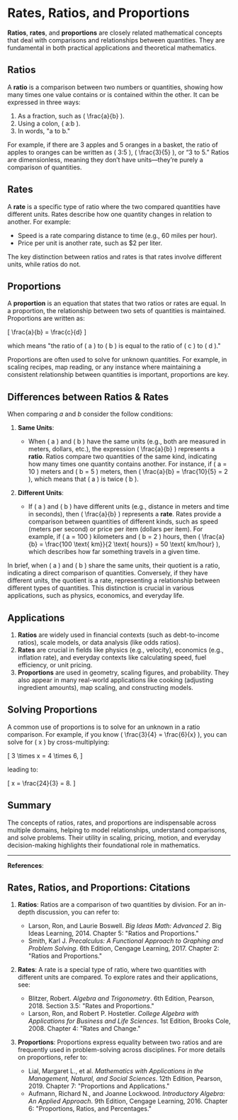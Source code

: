 # Rates, Ratios, and Proportions

**Ratios**, **rates**, and **proportions** are closely related mathematical concepts that deal with comparisons and relationships between quantities. They are fundamental in both practical applications and theoretical mathematics.

## **Ratios**

A **ratio** is a comparison between two numbers or quantities, showing how many times one value contains or is contained within the other. It can be expressed in three ways:

1. As a fraction, such as \( \frac{a}{b} \).
2. Using a colon, \( a:b \).
3. In words, "a to b."

For example, if there are 3 apples and 5 oranges in a basket, the ratio of apples to oranges can be written as \( 3:5 \), \( \frac{3}{5} \), or “3 to 5.” Ratios are dimensionless, meaning they don’t have units—they’re purely a comparison of quantities.

## **Rates**

A **rate** is a specific type of ratio where the two compared quantities have different units. Rates describe how one quantity changes in relation to another. For example:

- Speed is a rate comparing distance to time (e.g., 60 miles per hour).
- Price per unit is another rate, such as $2 per liter.

The key distinction between ratios and rates is that rates involve different units, while ratios do not.

## **Proportions**

A **proportion** is an equation that states that two ratios or rates are equal. In a proportion, the relationship between two sets of quantities is maintained. Proportions are written as:

\[
\frac{a}{b} = \frac{c}{d}
\]

which means "the ratio of \( a \) to \( b \) is equal to the ratio of \( c \) to \( d \)."

Proportions are often used to solve for unknown quantities. For example, in scaling recipes, map reading, or any instance where maintaining a consistent relationship between quantities is important, proportions are key.

## **Differences between Ratios & Rates**

When comparing $a$ and $b$ consider the follow conditions:

1. **Same Units**:
   - When \( a \) and \( b \) have the same units (e.g., both are measured in meters, dollars, etc.), the expression \( \frac{a}{b} \) represents a **ratio**. Ratios compare two quantities of the same kind, indicating how many times one quantity contains another. For instance, if \( a = 10 \) meters and \( b = 5 \) meters, then \( \frac{a}{b} = \frac{10}{5} = 2 \), which means that \( a \) is twice \( b \).

2. **Different Units**:
   - If \( a \) and \( b \) have different units (e.g., distance in meters and time in seconds), then \( \frac{a}{b} \) represents a **rate**. Rates provide a comparison between quantities of different kinds, such as speed (meters per second) or price per item (dollars per item). For example, if \( a = 100 \) kilometers and \( b = 2 \) hours, then \( \frac{a}{b} = \frac{100 \text{ km}}{2 \text{ hours}} = 50 \text{ km/hour} \), which describes how far something travels in a given time.

In brief, when \( a \) and \( b \) share the same units, their quotient is a ratio, indicating a direct comparison of quantities. Conversely, if they have different units, the quotient is a rate, representing a relationship between different types of quantities. This distinction is crucial in various applications, such as physics, economics, and everyday life.


## **Applications**

1. **Ratios** are widely used in financial contexts (such as debt-to-income ratios), scale models, or data analysis (like odds ratios).
2. **Rates** are crucial in fields like physics (e.g., velocity), economics (e.g., inflation rate), and everyday contexts like calculating speed, fuel efficiency, or unit pricing.
3. **Proportions** are used in geometry, scaling figures, and probability. They also appear in many real-world applications like cooking (adjusting ingredient amounts), map scaling, and constructing models.

## **Solving Proportions**

A common use of proportions is to solve for an unknown in a ratio comparison. For example, if you know \( \frac{3}{4} = \frac{6}{x} \), you can solve for \( x \) by cross-multiplying:

\[
3 \times x = 4 \times 6,
\]

leading to:

\[
x = \frac{24}{3} = 8.
\]

## **Summary**

The concepts of ratios, rates, and proportions are indispensable across multiple domains, helping to model relationships, understand comparisons, and solve problems. Their utility in scaling, pricing, motion, and everyday decision-making highlights their foundational role in mathematics.

---

**References**:

## Rates, Ratios, and Proportions: Citations

1. **Ratios**: Ratios are a comparison of two quantities by division. For an in-depth discussion, you can refer to:
      - Larson, Ron, and Laurie Boswell. *Big Ideas Math: Advanced 2*. Big Ideas Learning, 2014. Chapter 5: "Ratios and Proportions."
      - Smith, Karl J. *Precalculus: A Functional Approach to Graphing and Problem Solving*. 6th Edition, Cengage Learning, 2017. Chapter 2: "Ratios and Proportions."

2. **Rates**: A rate is a special type of ratio, where two quantities with different units are compared. To explore rates and their applications, see:
      - Blitzer, Robert. *Algebra and Trigonometry*. 6th Edition, Pearson, 2018. Section 3.5: "Rates and Proportions."
      - Larson, Ron, and Robert P. Hostetler. *College Algebra with Applications for Business and Life Sciences*. 1st Edition, Brooks Cole, 2008. Chapter 4: "Rates and Change."

3. **Proportions**: Proportions express equality between two ratios and are frequently used in problem-solving across disciplines. For more details on proportions, refer to:
      - Lial, Margaret L., et al. *Mathematics with Applications in the Management, Natural, and Social Sciences*. 12th Edition, Pearson, 2019. Chapter 7: "Proportions and Applications."
      - Aufmann, Richard N., and Joanne Lockwood. *Introductory Algebra: An Applied Approach*. 9th Edition, Cengage Learning, 2016. Chapter 6: "Proportions, Ratios, and Percentages."